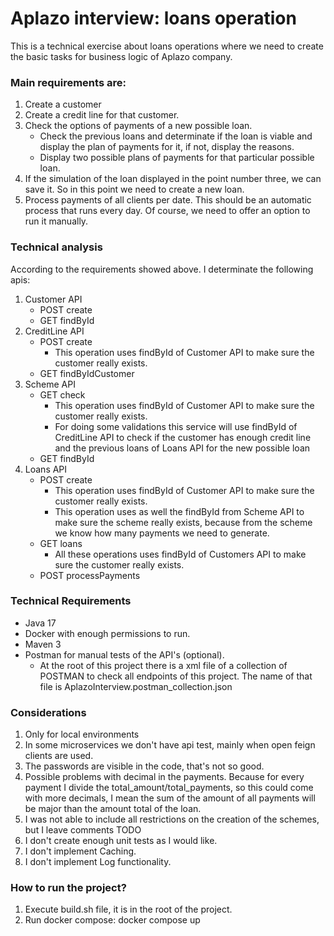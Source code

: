 # Aplazo interview: loans operation
This is a technical exercise about loans operations where we need to create the basic tasks for business logic of Aplazo company.

### Main requirements are:
1. Create a customer
2. Create a credit line for that customer.
3. Check the options of payments of a new possible loan.
    - Check the previous loans and determinate if the loan is viable and display the plan of payments for it, if not, display the reasons.
    - Display two possible plans of payments for that particular possible loan.
4. If the simulation of the loan displayed in the point number three, we can save it. So in this point we need to create a new loan.
5. Process payments of all clients per date. This should be an automatic process that runs every day. Of course, we need to offer an option to run it manually.

### Technical analysis
According to the requirements showed above. I determinate the following apis:
1. Customer API
   - POST create
   - GET findById
2. CreditLine API
   - POST create
     - This operation uses findById of Customer API to make sure the customer really exists.
   - GET findByIdCustomer
3. Scheme API
   - GET check
     - This operation uses findById of Customer API to make sure the customer really exists.
     - For doing some validations this service will use findById of CreditLine API to check if the customer has enough credit line and the previous loans of Loans API for the new possible loan
   - GET findById
4. Loans API
    - POST create
      - This operation uses findById of Customer API to make sure the customer really exists.
      - This operation uses as well the findById from Scheme API to make sure the scheme really exists, because from the scheme we know how many payments we need to generate.
    - GET loans
      - All these operations uses findById of Customers API to make sure the customer really exists.
    - POST processPayments

### Technical Requirements
- Java 17
- Docker with enough permissions to run.
- Maven 3
- Postman for manual tests of the API's (optional). 
  - At the root of this project there is a xml file of a collection of POSTMAN to check all endpoints of this project. The name of that file is AplazoInterview.postman_collection.json

### Considerations
1. Only for local environments
2. In some microservices we don't have api test, mainly when open feign clients are used.
3. The passwords are visible in the code, that's not so good.
4. Possible problems with decimal in the payments. Because for every payment I divide the total_amount/total_payments, so this could come with more decimals, I mean the sum of the amount of all payments will be major than the amount total of the loan.
5. I was not able to include all restrictions on the creation of the schemes, but I leave comments TODO
6. I don't create enough unit tests as I would like.
7. I don't implement Caching.
8. I don't implement Log functionality.

### How to run the project?
1. Execute build.sh file, it is in the root of the project.
2. Run docker compose: docker compose up